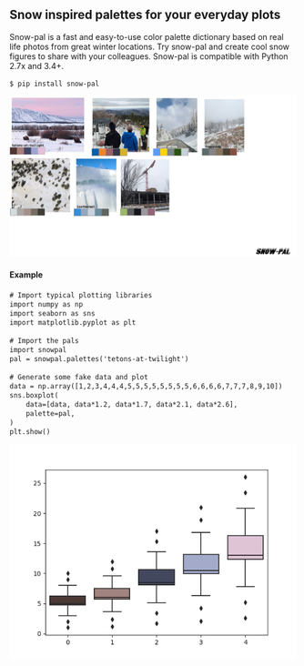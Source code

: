 ## Snow inspired palettes for your everyday plots

Snow-pal is a fast and easy-to-use color palette dictionary based on real life photos from great winter locations. Try snow-pal and create cool snow figures to share with your colleagues. Snow-pal is compatible with Python 2.7x and 3.4+. 

```
$ pip install snow-pal
```

<img src="https://github.com/brentwilder/snow-pal/blob/master/docs/pals_v2.jpg" width="1600">


#### Example
```{python}
# Import typical plotting libraries
import numpy as np
import seaborn as sns
import matplotlib.pyplot as plt

# Import the pals
import snowpal
pal = snowpal.palettes('tetons-at-twilight')

# Generate some fake data and plot
data = np.array([1,2,3,4,4,4,5,5,5,5,5,5,5,5,6,6,6,6,7,7,7,8,9,10])
sns.boxplot(
    data=[data, data*1.2, data*1.7, data*2.1, data*2.6],
    palette=pal,
)
plt.show()
```
<img src="https://github.com/brentwilder/snow-pal/blob/master/docs/demo.png" width="600">